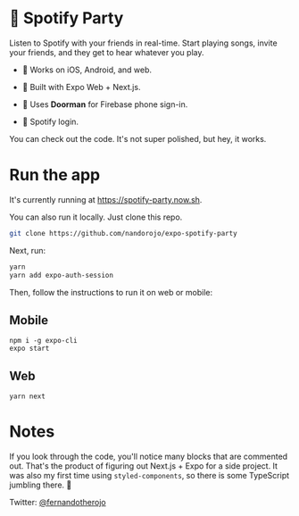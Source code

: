 # 🎸 Spotify Party

Listen to Spotify with your friends in real-time. Start playing songs, invite your friends, and they get to hear whatever you play.

- 📱 Works on iOS, Android, and web.

- 🤖 Built with Expo Web + Next.js.

- 🚪 Uses **Doorman** for Firebase phone sign-in.

- 🎵 Spotify login.

You can check out the code. It's not super polished, but hey, it works.

# Run the app

It's currently running at https://spotify-party.now.sh.

You can also run it locally. Just clone this repo.

```sh
git clone https://github.com/nandorojo/expo-spotify-party
```

Next, run: 

```sh
yarn
yarn add expo-auth-session
```

Then, follow the instructions to run it on web or mobile:

## Mobile

```
npm i -g expo-cli
expo start
```
 

## Web
```
yarn next
```

# Notes

If you look through the code, you'll notice many blocks that are commented out. That's the product of figuring out Next.js + Expo for a side project. It was also my first time using `styled-components`, so there is some TypeScript jumbling there. 🦥

Twitter: [@fernandotherojo](https://twitter.com/fernandotherojo)
